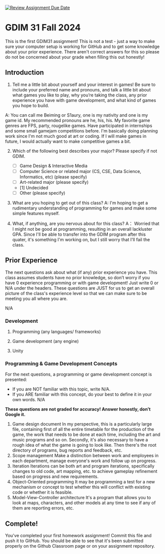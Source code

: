 [![Review Assignment Due Date](https://classroom.github.com/assets/deadline-readme-button-22041afd0340ce965d47ae6ef1cefeee28c7c493a6346c4f15d667ab976d596c.svg)](https://classroom.github.com/a/POQdLnh2)
# GDIM 31 Fall 2024

This is the first GDIM31 assignment! This is not a test - just a way to make sure your computer setup is working for GitHub and to get some knowledge about your prior experience. There aren't correct answers for this so please do not be concerned about your grade when filling this out honestly!

## Introduction

1. Tell me a little bit about yourself and your interest in games! Be sure to include your preferred name and pronouns, and talk a little bit about what games you like to play, why you’re taking the class, any prior experience you have with game development, and what kind of games you hope to build.

A: You can call me Beiming or S1aury, one is my nativity and one is my game id. My recommended pronouns are he, his, his. My favorite game genres are FPS, party, rougelike games. Have participated in internships and some small gamejam competitions before. I'm basically doing planning work since I'm not much good at art or coding. If I will make games in future, I would actually want to make competitive games a bit.

2. Which of the following best describes your major? Please specify if not GDIM.  

    - [ ] Game Design & Interactive Media
    - [ ] Computer Science or related major (CS, CSE, Data Science, Informatics, etc) (please specify)
    - [ ] Art-related major (please specify)
    - [1] Undecided
    - [ ] Other (please specify)

3. What are you hoping to get out of this class?
A: I'm hoping to get a rudimentary understanding of programming for games and make some simple features myself.

4. What, if anything, are you nervous about for this class?
A： Worried that I might not be good at programming, resulting in an overall lackluster GPA. Since I'll be able to transfer into the GDIM program after this quater, it's something I'm working on, but I still worry that I'll fail the class.

## Prior Experience
The next questions ask about what (if any) prior experience you have. This class assumes students have no prior knowledge, so don’t worry if you have 0 experience programming or with game development! Just write 0 or N/A under the headers. These questions are JUST for us to get an overall picture of the class's experience level so that we can make sure to be meeting you all where you are.

N/A

### Development

1. Programming (any languages/ frameworks)

2. Game development (any engine)

3. Unity

### Programming & Game Development Concepts

For the next questions, a programming or game development concept is presented:

 - If you are NOT familiar with this topic, write N/A.
 - If you ARE familiar with this concept, do your best to define it in your own words.
 N/A

**These questions are not graded for accuracy! Answer honestly, don’t Google it.**

1. Game design document
In my perspective, this is a particularly large file, containing first of all the entire timetable for the production of the game, the work that needs to be done at each time, including the art and music programs and so on. Secondly, it's also necessary to have a rough idea of what the game is going to look like. Then there's the root directory of programs, bug reports and feedback, etc.
2. Scope management
Make a distinction between work and employees in each department, manage everyone's work and follow up on progress.
3. Iteration
Iterations can be both art and program iterations, specifically changes to old code, art mapping, etc. to achieve gameplay refinement based on progress and new requirements.
4. Object-Oriented programming
It may be programming a test for a new mechanism or concept to test whether this will conflict with existing code or whether it is feasible.
5. Model-View-Controller architecture
It's a program that allows you to look at maps, characters, and other models at any time to see if any of them are reporting errors, etc.
## Complete!

You've completed your first homework assignment! Commit this file and push it to GitHub. You should be able to see that it's been submitted properly on the Github Classroom page or on your assignment repository.
